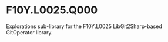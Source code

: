 # F10Y.L0025.Q000
Explorations sub-library for the F10Y.L0025 LibGit2Sharp-based GitOperator library.